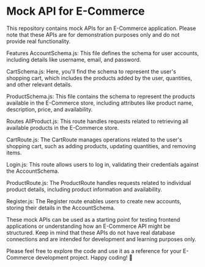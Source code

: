 # Mock API for E-Commerce

This repository contains mock APIs for an E-Commerce application. Please note that these APIs are for demonstration purposes only and do not provide real functionality.

Features
AccountSchema.js: This file defines the schema for user accounts, including details like username, email, and password.

CartSchema.js: Here, you'll find the schema to represent the user's shopping cart, which includes the products added by the user, quantities, and other relevant details.

ProductSchema.js: This file contains the schema to represent the products available in the E-Commerce store, including attributes like product name, description, price, and availability.

Routes
AllProduct.js: This route handles requests related to retrieving all available products in the E-Commerce store.

CartRoute.js: The CartRoute manages operations related to the user's shopping cart, such as adding products, updating quantities, and removing items.

Login.js: This route allows users to log in, validating their credentials against the AccountSchema.

ProductRoute.js: The ProductRoute handles requests related to individual product details, including product information and availability.

Register.js: The Register route enables users to create new accounts, storing their details in the AccountSchema.

These mock APIs can be used as a starting point for testing frontend applications or understanding how an E-Commerce API might be structured. Keep in mind that these APIs do not have real database connections and are intended for development and learning purposes only.

Please feel free to explore the code and use it as a reference for your E-Commerce development project. Happy coding! 🚀
